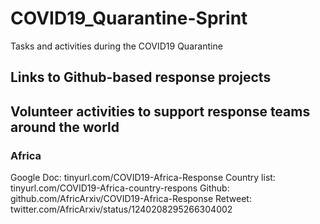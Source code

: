 # COVID19_Quarantine-Sprint
Tasks and activities during the COVID19 Quarantine 

## Links to Github-based response projects


## Volunteer activities to support response teams around the world


### Africa
Google Doc: tinyurl.com/COVID19-Africa-Response
Country list: tinyurl.com/COVID19-Africa-country-respons
Github: github.com/AfricArxiv/COVID19-Africa-Response
Retweet: twitter.com/AfricArxiv/status/1240208295266304002
